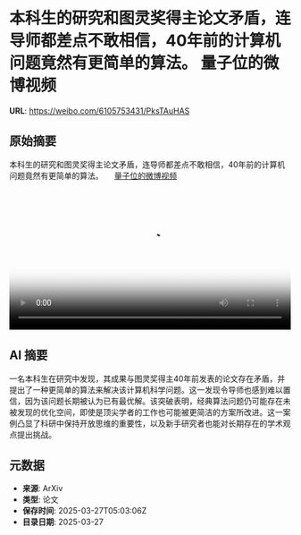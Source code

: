 # 本科生的研究和图灵奖得主论文矛盾，连导师都差点不敢相信，40年前的计算机问题竟然有更简单的算法。 量子位的微博视频

**URL**: https://weibo.com/6105753431/PksTAuHAS

## 原始摘要

本科生的研究和图灵奖得主论文矛盾，连导师都差点不敢相信，40年前的计算机问题竟然有更简单的算法。 <a href="https://video.weibo.com/show?fid=1034:5148774956466203" data-hide=""><span class="url-icon"><img style="width: 1rem;height: 1rem" src="https://h5.sinaimg.cn/upload/2015/09/25/3/timeline_card_small_video_default.png" referrerpolicy="no-referrer"></span><span class="surl-text">量子位的微博视频</span></a> <br clear="both"><div style="clear: both"></div><video controls="controls" poster="https://tvax4.sinaimg.cn/orj480/006Fd7o3ly1hzvdsm6rl9j31hc0u07ql.jpg" style="width: 100%"><source src="https://f.video.weibocdn.com/u0/qTF8OX19gx08mZZFwVf201041203MA5A0E020.mp4?label=mp4_720p&amp;template=1280x720.25.0&amp;ori=0&amp;ps=1CwnkDw1GXwCQx&amp;Expires=1743055346&amp;ssig=RcDCYZB8ew&amp;KID=unistore,video"><source src="https://f.video.weibocdn.com/u0/iFicjP5Kgx08mZZFlGnK01041201JZRa0E010.mp4?label=mp4_hd&amp;template=852x480.25.0&amp;ori=0&amp;ps=1CwnkDw1GXwCQx&amp;Expires=1743055346&amp;ssig=UWFsM0bVLz&amp;KID=unistore,video"><source src="https://f.video.weibocdn.com/u0/PDGFNWVsgx08mZZF2GSQ0104120124cZ0E010.mp4?label=mp4_ld&amp;template=640x360.25.0&amp;ori=0&amp;ps=1CwnkDw1GXwCQx&amp;Expires=1743055346&amp;ssig=ZIKr2TVE%2BB&amp;KID=unistore,video"><p>视频无法显示，请前往<a href="https://video.weibo.com/show?fid=1034%3A5148774956466203" target="_blank" rel="noopener noreferrer">微博视频</a>观看。</p></video>

## AI 摘要

一名本科生在研究中发现，其成果与图灵奖得主40年前发表的论文存在矛盾，并提出了一种更简单的算法来解决该计算机科学问题。这一发现令导师也感到难以置信，因为该问题长期被认为已有最优解。该突破表明，经典算法问题仍可能存在未被发现的优化空间，即使是顶尖学者的工作也可能被更简洁的方案所改进。这一案例凸显了科研中保持开放思维的重要性，以及新手研究者也能对长期存在的学术观点提出挑战。

## 元数据

- **来源**: ArXiv
- **类型**: 论文
- **保存时间**: 2025-03-27T05:03:06Z
- **目录日期**: 2025-03-27
